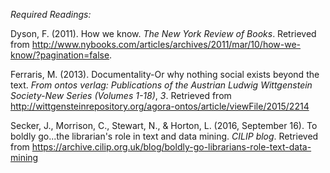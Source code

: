 *Required Readings:*

Dyson, F. (2011). How we know. *The New York Review of Books*. Retrieved
from
<http://www.nybooks.com/articles/archives/2011/mar/10/how-we-know/?pagination=false>.

Ferraris, M. (2013). Documentality-Or why nothing social exists beyond
the text. *From ontos verlag: Publications of the Austrian Ludwig
Wittgenstein Society-New Series (Volumes 1-18)*, *3*. Retrieved from\
<http://wittgensteinrepository.org/agora-ontos/article/viewFile/2015/2214>

Secker, J., Morrison, C., Stewart, N., & Horton, L. (2016, September
16). To boldly go...the librarian's role in text and data mining. *CILIP
blog*. Retrieved from
<https://archive.cilip.org.uk/blog/boldly-go-librarians-role-text-data-mining>
